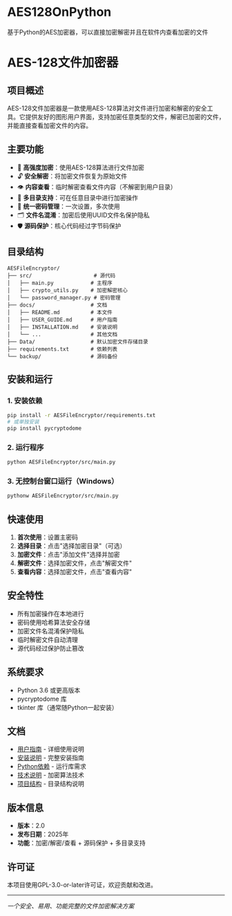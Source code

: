 # AES128OnPython
基于Python的AES加密器，可以直接加密解密并且在软件内查看加密的文件
# AES-128文件加密器

## 项目概述

AES-128文件加密器是一款使用AES-128算法对文件进行加密和解密的安全工具。它提供友好的图形用户界面，支持加密任意类型的文件，解密已加密的文件，并能直接查看加密文件的内容。

## 主要功能

- 🔐 **高强度加密**：使用AES-128算法进行文件加密
- 🔓 **安全解密**：将加密文件恢复为原始文件
- 👁️ **内容查看**：临时解密查看文件内容（不解密到用户目录）
- 📁 **多目录支持**：可在任意目录中进行加密操作
- 🔐 **统一密码管理**：一次设置，多次使用
- 🗂️ **文件名混淆**：加密后使用UUID文件名保护隐私
- 🛡️ **源码保护**：核心代码经过字节码保护

## 目录结构

```
AESFileEncryptor/
├── src/                    # 源代码
│   ├── main.py            # 主程序
│   ├── crypto_utils.py    # 加密解密核心
│   └── password_manager.py # 密码管理
├── docs/                  # 文档
│   ├── README.md          # 本文件
│   ├── USER_GUIDE.md      # 用户指南
│   ├── INSTALLATION.md    # 安装说明
│   └── ...                # 其他文档
├── Data/                  # 默认加密文件存储目录
├── requirements.txt       # 依赖列表
└── backup/                # 源码备份
```

## 安装和运行

### 1. 安装依赖
```bash
pip install -r AESFileEncryptor/requirements.txt
# 或单独安装
pip install pycryptodome
```

### 2. 运行程序
```bash
python AESFileEncryptor/src/main.py
```

### 3. 无控制台窗口运行（Windows）
```bash
pythonw AESFileEncryptor/src/main.py
```

## 快速使用

1. **首次使用**：设置主密码
2. **选择目录**：点击"选择加密目录"（可选）
3. **加密文件**：点击"添加文件"选择并加密
4. **解密文件**：选择加密文件，点击"解密文件"
5. **查看内容**：选择加密文件，点击"查看内容"

## 安全特性

- 所有加密操作在本地进行
- 密码使用哈希算法安全存储
- 加密文件名混淆保护隐私
- 临时解密文件自动清理
- 源代码经过保护防止篡改

## 系统要求

- Python 3.6 或更高版本
- pycryptodome 库
- tkinter 库（通常随Python一起安装）

## 文档

- [用户指南](docs/USER_GUIDE.md) - 详细使用说明
- [安装说明](docs/INSTALLATION.md) - 完整安装指南  
- [Python依赖](docs/PYTHON_REQUIREMENTS.md) - 运行库需求
- [技术说明](docs/AES_TECHNICAL.md) - 加密算法技术
- [项目结构](docs/PROJECT_STRUCTURE.md) - 目录结构说明

## 版本信息

- **版本**：2.0
- **发布日期**：2025年
- **功能**：加密/解密/查看 + 源码保护 + 多目录支持

## 许可证

本项目使用GPL-3.0-or-later许可证，欢迎贡献和改进。

---
*一个安全、易用、功能完整的文件加密解决方案*
